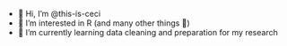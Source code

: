 - 👋 Hi, I’m @this-is-ceci
- 👀 I’m interested in R (and many other things 💞️)
- 🌱 I’m currently learning data cleaning and preparation for my research

<!---
this-is-ceci/this-is-ceci is a ✨ special ✨ repository because its `README.md` (this file) appears on your GitHub profile.
You can click the Preview link to take a look at your changes.
--->
